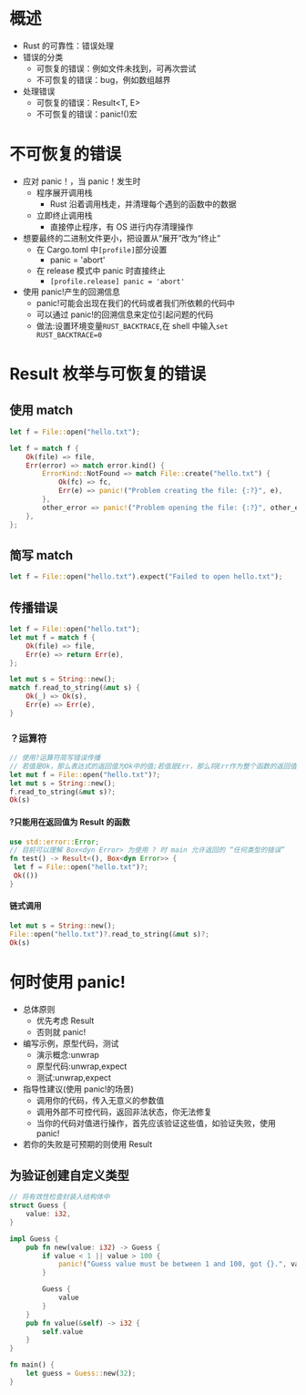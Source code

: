 # 概述

- Rust 的可靠性：错误处理
- 错误的分类
  - 可恢复的错误：例如文件未找到，可再次尝试
  - 不可恢复的错误：bug，例如数组越界
- 处理错误
  - 可恢复的错误：Result<T, E>
  - 不可恢复的错误：panic!()宏

# 不可恢复的错误

- 应对 panic！，当 panic！发生时
  - 程序展开调用栈
    - Rust 沿着调用栈走，并清理每个遇到的函数中的数据
  - 立即终止调用栈
    - 直接停止程序，有 OS 进行内存清理操作
- 想要最终的二进制文件更小，把设置从“展开”改为“终止”
  - 在 Cargo.toml 中`[profile]`部分设置
    - panic = 'abort'
  - 在 release 模式中 panic 时直接终止
    - `[profile.release] panic = 'abort'`
- 使用 panic!产生的回溯信息
  - panic!可能会出现在我们的代码或者我们所依赖的代码中
  - 可以通过 panic!的回溯信息来定位引起问题的代码
  - 做法:设置环境变量`RUST_BACKTRACE`,在 shell 中输入`set RUST_BACKTRACE=0`

# Result 枚举与可恢复的错误

## 使用 match

```rust
let f = File::open("hello.txt");

let f = match f {
	Ok(file) => file,
	Err(error) => match error.kind() {
		ErrorKind::NotFound => match File::create("hello.txt") {
			Ok(fc) => fc,
			Err(e) => panic!("Problem creating the file: {:?}", e),
 		},
		other_error => panic!("Problem opening the file: {:?}", other_error),
	},
};
```

## 简写 match

```rust
let f = File::open("hello.txt").expect("Failed to open hello.txt");
```

## 传播错误

```rust
let f = File::open("hello.txt");
let mut f = match f {
	Ok(file) => file,
	Err(e) => return Err(e),
};

let mut s = String::new();
match f.read_to_string(&mut s) {
	Ok(_) => Ok(s),
	Err(e) => Err(e),
}
```

### ？运算符

```rust
// 使用?运算符简写错误传播
// 若值是Ok，那么表达式的返回值为Ok中的值;若值是Err，那么将Err作为整个函数的返回值
let mut f = File::open("hello.txt")?;
let mut s = String::new();
f.read_to_string(&mut s)?;
Ok(s)
```

#### ?只能用在返回值为 Result 的函数

```rust
use std::error::Error;
// 目前可以理解 Box<dyn Error> 为使用 ? 时 main 允许返回的 “任何类型的错误”
fn test() -> Result<(), Box<dyn Error>> {
 let f = File::open("hello.txt")?;
 Ok(())
}
```

#### 链式调用

```rust
let mut s = String::new();
File::open("hello.txt")?.read_to_string(&mut s)?;
Ok(s)
```

# 何时使用 panic!

- 总体原则
  - 优先考虑 Result
  - 否则就 panic!
- 编写示例，原型代码，测试
  - 演示概念:unwrap
  - 原型代码:unwrap,expect
  - 测试:unwrap,expect
- 指导性建议(使用 panic!的场景)
  - 调用你的代码，传入无意义的参数值
  - 调用外部不可控代码，返回非法状态，你无法修复
  - 当你的代码对值进行操作，首先应该验证这些值，如验证失败，使用 panic!
- 若你的失败是可预期的则使用 Result

## 为验证创建自定义类型

```rust
// 将有效性检查封装入结构体中
struct Guess {
	value: i32,
}

impl Guess {
	pub fn new(value: i32) -> Guess {
		if value < 1 || value > 100 {
			panic!("Guess value must be between 1 and 100, got {}.", value);
		}

		Guess {
			value
		}
	}
	pub fn value(&self) -> i32 {
		self.value
	}
}

fn main() {
	let guess = Guess::new(32);
}
```
